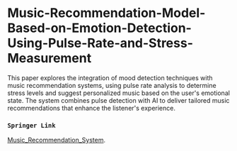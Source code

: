 # Music-Recommendation-Model-Based-on-Emotion-Detection-Using-Pulse-Rate-and-Stress-Measurement
This paper explores the integration of mood detection techniques with music recommendation systems, using pulse rate analysis to determine stress levels and suggest personalized music based on the user's emotional state. The system combines pulse detection with AI to deliver tailored music recommendations that enhance the listener's experience.


### `Springer Link`
[Music_Recommendation_System](https://link.springer.com/chapter/10.1007/978-981-99-5015-7_17).
